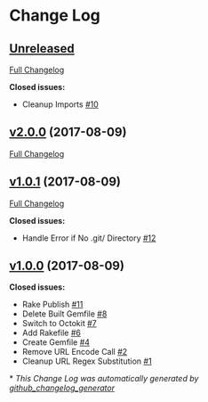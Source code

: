 # Change Log

## [Unreleased](https://github.com/karagenit/github-fastforward/tree/HEAD)

[Full Changelog](https://github.com/karagenit/github-fastforward/compare/v2.0.0...HEAD)

**Closed issues:**

- Cleanup Imports [\#10](https://github.com/karagenit/github-fastforward/issues/10)

## [v2.0.0](https://github.com/karagenit/github-fastforward/tree/v2.0.0) (2017-08-09)
[Full Changelog](https://github.com/karagenit/github-fastforward/compare/v1.0.1...v2.0.0)

## [v1.0.1](https://github.com/karagenit/github-fastforward/tree/v1.0.1) (2017-08-09)
[Full Changelog](https://github.com/karagenit/github-fastforward/compare/v1.0.0...v1.0.1)

**Closed issues:**

- Handle Error if No .git/ Directory [\#12](https://github.com/karagenit/github-fastforward/issues/12)

## [v1.0.0](https://github.com/karagenit/github-fastforward/tree/v1.0.0) (2017-08-09)
**Closed issues:**

- Rake Publish [\#11](https://github.com/karagenit/github-fastforward/issues/11)
- Delete Built Gemfile [\#8](https://github.com/karagenit/github-fastforward/issues/8)
- Switch to Octokit [\#7](https://github.com/karagenit/github-fastforward/issues/7)
- Add Rakefile [\#6](https://github.com/karagenit/github-fastforward/issues/6)
- Create Gemfile [\#4](https://github.com/karagenit/github-fastforward/issues/4)
- Remove URL Encode Call [\#2](https://github.com/karagenit/github-fastforward/issues/2)
- Cleanup URL Regex Substitution [\#1](https://github.com/karagenit/github-fastforward/issues/1)



\* *This Change Log was automatically generated by [github_changelog_generator](https://github.com/skywinder/Github-Changelog-Generator)*